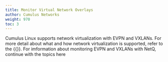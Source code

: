 ```yaml
---
title: Monitor Virtual Network Overlays
author: Cumulus Networks
weight: 970
toc: 3
---
```

Cumulus Linux supports network virtualization with EVPN and VXLANs. For more detail about what and how network virtualization is supported, refer to the {{<link url="https://docs.cumulusnetworks.com/cumulus-linux/Network-Virtualization/" text="Cumulus Linux topic">}}. For imformation about monitoring EVPN and VXLANs with NetQ, continue with the topics here
